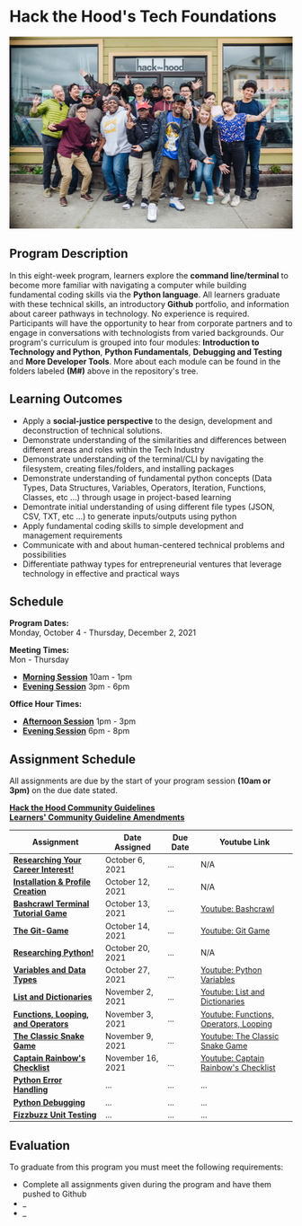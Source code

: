 # Hack the Hood's Tech Foundations

<img alt="HtH Tech Foundations" src="/images/hthintro.jpg" height="342px" width="100%">

## Program Description

In this eight-week program, learners explore the **command line/terminal** to become more familiar with navigating a computer while building fundamental coding skills via the **Python language**. All learners graduate with these technical skills, an introductory **Github** portfolio, and information about career pathways in technology. No experience is required. Participants will have the opportunity to hear from corporate partners and to engage in conversations with technologists from varied backgrounds. Our program's curriculum is grouped into four modules: **Introduction to Technology and Python**, **Python Fundamentals**, **Debugging and Testing** and **More Developer Tools**. More about each module can be found in the folders labeled **(M#)** above in the repository's tree.

## Learning Outcomes

* Apply a **social-justice perspective** to the design, development and deconstruction of technical solutions.
* Demonstrate understanding of the similarities and differences between different areas and roles within the Tech Industry
* Demonstrate understanding of the terminal/CLI by navigating the filesystem, creating files/folders, and installing packages
* Demonstrate understanding of fundamental python concepts (Data Types, Data Structures, Variables, Operators, Iteration, Functions, Classes, etc ...) through usage in project-based learning
* Demontrate initial understanding of using different file types (JSON, CSV, TXT, etc ...) to generate inputs/outputs using python
* Apply fundamental coding skills to simple development and management requirements 
* Communicate with and about human-centered technical problems and possibilities
* Differentiate pathway types for entrepreneurial ventures that leverage technology in effective and practical ways

## Schedule

**Program Dates:** <br>Monday, October 4 - Thursday, December 2, 2021

**Meeting Times:** <br>Mon - Thursday
* **[Morning Session](https://us06web.zoom.us/j/3435754269)** 10am - 1pm
* **[Evening Session](https://us06web.zoom.us/j/5936873251)** 3pm - 6pm

**Office Hour Times:** 
* **[Afternoon Session](https://us06web.zoom.us/j/3435754269)** 1pm - 3pm
* **[Evening Session](https://us06web.zoom.us/j/5936873251)** 6pm - 8pm

## Assignment Schedule

All assignments are due by the start of your program session **(10am or 3pm)**  on the due date stated.

**[Hack the Hood Community Guidelines](https://docs.google.com/document/d/1OXsOziwQqIKLQ-wkS7Uu1WkNJPytA05Uokyq_GjRPyI/edit?usp=sharing)**
<br>
**[Learners' Community Guideline Amendments](https://docs.google.com/document/d/1iDlUT5LeE7aAWNnCO4Lu0z-oVtC0i_BUkPhMZw_opwM/edit?usp=sharing)**

Assignment | Date Assigned | Due Date | Youtube Link
---------- | ------------- | -------- | ------------
**[Researching Your Career Interest!](https://docs.google.com/document/d/1WGQQL_viwHmGucSaAt36F9sognnf1rOkqoBbvLdVte0/edit?usp=sharing)** | October 6, 2021  | ... | N/A
**[Installation & Profile Creation](https://docs.google.com/document/d/1Sw7n3SOJSkdPxWY9t1MFErXaid6Dmo60eCke2KHiRME/edit?usp=sharing)** | October 12, 2021 | ... | N/A
**[Bashcrawl Terminal Tutorial Game](https://docs.google.com/document/d/1ATvRUG6sxsRSLUxh0mNM5SUwW7CBCjSqSWe9qSXncSM/edit?usp=sharing)** | October 13, 2021 | ... | [Youtube: Bashcrawl](https://www.youtube.com/watch?v=A2fu7-XAX40)
**[The Git-Game](https://docs.google.com/document/d/1u6xFG66KshoS7vUpKTlEPUo094WRG7eYVRnoskv0JPQ/edit?usp=sharing)** | October 14, 2021 | ... | [Youtube: Git Game](https://youtu.be/cMaLH4UVjyc)
**[Researching Python!](https://docs.google.com/document/d/1a8vpHLyEJk0CLrgDk-6LR9AzSosWdstp4oP9koM9WCU/edit?usp=sharing)** | October 20, 2021 | ... | N/A
**[Variables and Data Types](https://docs.google.com/document/d/1hgoP1zJ285bm4w2AGB4I2_3M65N0eFKJmf4Gr6VOpwg/edit?usp=sharing)** | October 27, 2021 | ... | [Youtube: Python Variables](https://youtu.be/DFOY6m-4HUI)
**[List and Dictionaries](https://docs.google.com/document/d/1mBAMCttdltl9-f7dTw0D_RFEnUlEet5j6apmyUyO7XI/edit?usp=sharing)** | November 2, 2021 | ... | [Youtube: List and Dictionaries](https://youtu.be/V4_nHbjUywk)
**[Functions, Looping, and Operators](https://docs.google.com/document/d/1ascyfxFCyyPjA9VTHIlto-Ziquq9Zhj8hM-b9j6HTAY/edit?usp=sharing)** | November 3, 2021 | ... | [Youtube: Functions, Operators, Looping](https://www.youtube.com/watch?v=IdmFtNXqCIk)
**[The Classic Snake Game](https://docs.google.com/document/d/1y1lupKRTKi6RypGR_S7xDvjD1JNbs9_QMNm8gp3N39E/edit?usp=sharing)** | November 9, 2021 | ... | [Youtube: The Classic Snake Game](https://youtu.be/26Ql-7_wRrI)
**[Captain Rainbow's Checklist](https://docs.google.com/document/d/1j6QglX9jIp7WoE84mjZDPiSngCTb5yr9u2Hk7qG6h3w/edit?usp=sharing)** | November 16, 2021 | ... | [Youtube: Captain Rainbow's Checklist](https://youtu.be/5_xV_nGCNeU)
**[Python Error Handling](https://github.com/HtH-HacktheHood/Tech-Foundations/blob/main/(M3)%20Debugging%20and%20Testing/(L15)%20Common%20Python%20Errors.ipynb)** | ... | ... | ...
**[Python Debugging](https://github.com/HtH-HacktheHood/Tech-Foundations/blob/main/(M3)%20Debugging%20and%20Testing/(L16)%20Python%20Debugging.ipynb)** | ... | ... | ...
**[Fizzbuzz Unit Testing](https://docs.google.com/document/d/1_kSKQrc2pZLD5MwZb2agPvFBKiwK6JyFbKKSTwYH71Q/edit?usp=sharing)** | ... | ... | ...

## Evaluation

To graduate from this program you must meet the following requirements:
* Complete all assignments given during the program and have them pushed to Github
* _
* _